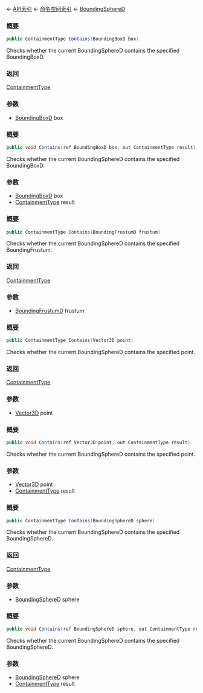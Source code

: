← [API索引](Api-Index) ← [命名空间索引](Namespace-Index) ← [BoundingSphereD](VRageMath.BoundingSphereD)

### 概要

```csharp
public ContainmentType Contains(BoundingBoxD box)
```

Checks whether the current BoundingSphereD contains the specified BoundingBoxD.

### 返回

[ContainmentType](VRageMath.ContainmentType)

### 参数

* [BoundingBoxD](VRageMath.BoundingBoxD) box
### 概要

```csharp
public void Contains(ref BoundingBoxD box, out ContainmentType result)
```

Checks whether the current BoundingSphereD contains the specified BoundingBoxD.

### 参数

* [BoundingBoxD](VRageMath.BoundingBoxD) box
* [ContainmentType](VRageMath.ContainmentType) result
### 概要

```csharp
public ContainmentType Contains(BoundingFrustumD frustum)
```

Checks whether the current BoundingSphereD contains the specified BoundingFrustum.

### 返回

[ContainmentType](VRageMath.ContainmentType)

### 参数

* [BoundingFrustumD](VRageMath.BoundingFrustumD) frustum
### 概要

```csharp
public ContainmentType Contains(Vector3D point)
```

Checks whether the current BoundingSphereD contains the specified point.

### 返回

[ContainmentType](VRageMath.ContainmentType)

### 参数

* [Vector3D](VRageMath.Vector3D) point
### 概要

```csharp
public void Contains(ref Vector3D point, out ContainmentType result)
```

Checks whether the current BoundingSphereD contains the specified point.

### 参数

* [Vector3D](VRageMath.Vector3D) point
* [ContainmentType](VRageMath.ContainmentType) result
### 概要

```csharp
public ContainmentType Contains(BoundingSphereD sphere)
```

Checks whether the current BoundingSphereD contains the specified BoundingSphereD.

### 返回

[ContainmentType](VRageMath.ContainmentType)

### 参数

* [BoundingSphereD](VRageMath.BoundingSphereD) sphere
### 概要

```csharp
public void Contains(ref BoundingSphereD sphere, out ContainmentType result)
```

Checks whether the current BoundingSphereD contains the specified BoundingSphereD.

### 参数

* [BoundingSphereD](VRageMath.BoundingSphereD) sphere
* [ContainmentType](VRageMath.ContainmentType) result
